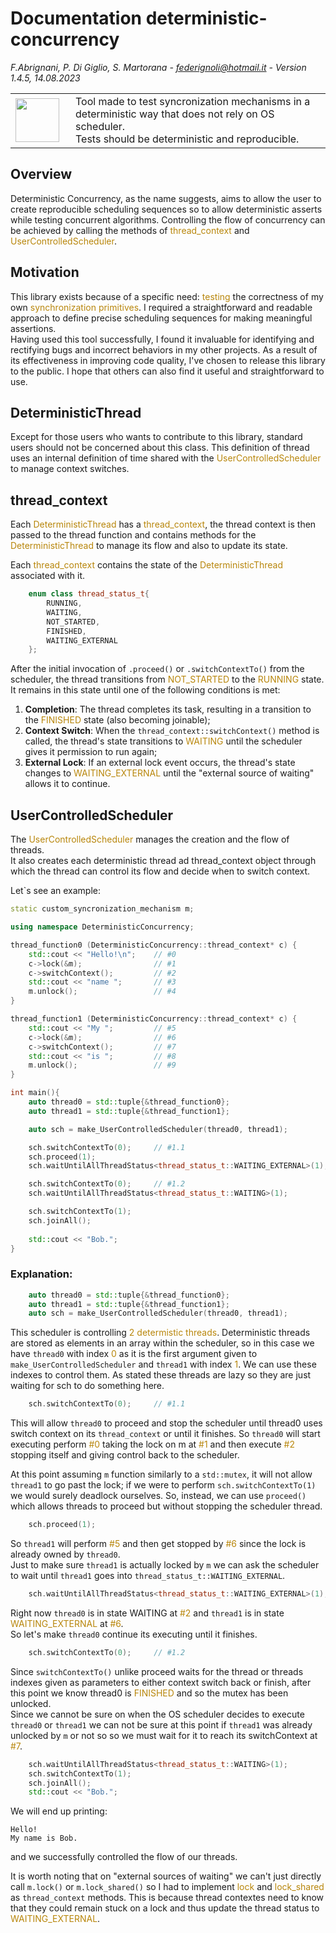 # Documentation deterministic-concurrency

<em>F.Abrignani, P. Di Giglio, S. Martorana - federignoli@hotmail.it - Version 1.4.5, 14.08.2023</em>

<table style="border:none;border-collapse:collapse;">
    <tr>
        <td style="border:none;border-left:none;border-top:none;border-bottom:none;width: 80px;"> <img src="warning.png" style= "width:70px; height:70px; object-fit: cover; object-position: 100% 0;"/>
        </td>
        <td style="border-right:none;border-top: none;border-bottom: none;"> 
        Tool made to test syncronization mechanisms in a deterministic way that does not rely on OS scheduler.<br>
        Tests should be deterministic and reproducible.
        </td>
    </tr>
</table>

## Overview

Deterministic Concurrency, as the name suggests, aims to allow the user to create reproducible scheduling sequences so to allow deterministic asserts while testing concurrent algorithms.
Controlling the flow of concurrency can be achieved by calling the methods of <span style="color: darkgoldenrod;">thread_context</span> and <span style="color: darkgoldenrod;">UserControlledScheduler</span>.

## Motivation

This library exists because of a specific need: <span style="color: darkgoldenrod;">testing</span> the correctness of my own <span style="color: darkgoldenrod;">synchronization primitives</span>. I required a straightforward and readable approach to define precise scheduling sequences for making meaningful assertions.
<br>
Having used this tool successfully, I found it invaluable for identifying and rectifying bugs and incorrect behaviors in my other projects. As a result of its effectiveness in improving code quality, I've chosen to release this library to the public. I hope that others can also find it useful and straightforward to use.

## DeterministicThread

Except for those users who wants to contribute to this library, standard users should not be concerned about this class. This definition of thread uses an internal definition of time shared with the <span style="color: darkgoldenrod;">UserControlledScheduler</span> to manage context switches.

## thread_context

Each <span style="color: darkgoldenrod;">DeterministicThread</span> has a <span style="color: darkgoldenrod;">thread_context</span>, the thread context is then passed to the thread function and contains methods for the <span style="color: darkgoldenrod;">DeterministicThread</span> to manage its flow and also to update its state.

Each <span style="color: darkgoldenrod;">thread_context</span> contains the state of the <span style="color: darkgoldenrod;">DeterministicThread</span> associated with it.

```cpp
    enum class thread_status_t{
        RUNNING,
        WAITING,
        NOT_STARTED,
        FINISHED,
        WAITING_EXTERNAL
    };
```

After the initial invocation of ```.proceed()``` or ```.switchContextTo()``` from the scheduler, the thread transitions from <span style="color: darkgoldenrod;">NOT_STARTED</span> to the <span style="color: darkgoldenrod;">RUNNING</span> state.<br> It remains in this state until one of the following conditions is met:

1. **Completion**: The thread completes its task, resulting in a transition to the <span style="color: darkgoldenrod;">FINISHED</span> state (also becoming joinable);
2. **Context Switch**: When the ```thread_context::switchContext()``` method is called, the thread's state transitions to <span style="color: darkgoldenrod;">WAITING</span> until the scheduler gives it permission to run again;
3. **External Lock**: If an external lock event occurs, the thread's state changes to <span style="color: darkgoldenrod;">WAITING_EXTERNAL</span> until the "external source of waiting" allows it to continue.

## UserControlledScheduler

The <span style="color: darkgoldenrod;">UserControlledScheduler</span> manages the creation and the flow of threads.<br>
It also creates each deterministic thread ad thread_context object through which the thread can control its flow and decide when to switch context.

Let`s see an example:
```cpp
static custom_syncronization_mechanism m;

using namespace DeterministicConcurrency;

thread_function0 (DeterministicConcurrency::thread_context* c) {
    std::cout << "Hello!\n";    // #0
    c->lock(&m);                // #1
    c->switchContext();         // #2
    std::cout << "name ";       // #3
    m.unlock();                 // #4
}

thread_function1 (DeterministicConcurrency::thread_context* c) {
    std::cout << "My ";         // #5
    c->lock(&m);                // #6
    c->switchContext();         // #7
    std::cout << "is ";         // #8
    m.unlock();                 // #9
}

int main(){
    auto thread0 = std::tuple{&thread_function0};
    auto thread1 = std::tuple{&thread_function1};

    auto sch = make_UserControlledScheduler(thread0, thread1);

    sch.switchContextTo(0);     // #1.1
    sch.proceed(1);
    sch.waitUntilAllThreadStatus<thread_status_t::WAITING_EXTERNAL>(1);

    sch.switchContextTo(0);     // #1.2
    sch.waitUntilAllThreadStatus<thread_status_t::WAITING>(1);

    sch.switchContextTo(1);
    sch.joinAll();
    
    std::cout << "Bob.";
}
```

### Explanation:

```cpp
    auto thread0 = std::tuple{&thread_function0};
    auto thread1 = std::tuple{&thread_function1};
    auto sch = make_UserControlledScheduler(thread0, thread1);
```
This scheduler is controlling <span style="color: darkgoldenrod;">2 determistic threads</span>. Deterministic threads are stored as elements in an array within the scheduler, so in this case we have ```thread0``` with index <span style="color: darkgoldenrod;">0</span> as it is the first argument given to ```make_UserControlledScheduler``` and ```thread1``` with index <span style="color: darkgoldenrod;">1</span>. We can use these indexes to control them. As stated these threads are lazy so they are just waiting for sch to do something here.

```cpp
    sch.switchContextTo(0);     // #1.1
```

This will allow ```thread0``` to proceed and stop the scheduler until thread0 uses switch context on its ```thread_context``` or until it finishes. So ```thread0``` will start executing perform <span style="color: darkgoldenrod;">#0</span> taking the lock on m at <span style="color: darkgoldenrod;">#1</span> and then execute <span style="color: darkgoldenrod;">#2</span> stopping itself and giving control back to the scheduler.<br>

At this point assuming ```m``` function similarly to a ```std::mutex```, it will not allow ```thread1``` to go past the lock; if we were to perform ```sch.switchContextTo(1)``` we would surely deadlock ourselves. So, instead, we can use ```proceed()``` which allows threads to proceed but without stopping the scheduler thread.

```cpp
    sch.proceed(1);
```

So ```thread1``` will perform <span style="color: darkgoldenrod;">#5</span> and then get stopped by <span style="color: darkgoldenrod;">#6</span> since the lock is already owned by ```thread0```.<br>
Just to make sure ```thread1``` is actually locked by ```m``` we can ask the scheduler to wait until ```thread1``` goes into ```thread_status_t::WAITING_EXTERNAL```.

```cpp
    sch.waitUntilAllThreadStatus<thread_status_t::WAITING_EXTERNAL>(1);
```

Right now ```thread0``` is in state WAITING at <span style="color: darkgoldenrod;">#2</span> and ```thread1``` is in state <span style="color: darkgoldenrod;">WAITING_EXTERNAL</span> at <span style="color: darkgoldenrod;">#6</span>. <br>
So let's make ```thread0``` continue its executing until it finishes.

```cpp
    sch.switchContextTo(0);     // #1.2
```

Since ```switchContextTo()``` unlike proceed waits for the thread or threads indexes given as parameters to either context switch back or finish, after this point we know thread0 is <span style="color: darkgoldenrod;">FINISHED</span> and so the mutex has been unlocked.<br>
Since we cannot be sure on when the OS scheduler decides to execute ```thread0``` or ```thread1``` we can not be sure at this point if ```thread1``` was already unlocked by ```m``` or not so so we must wait for it to reach its switchContext at <span style="color: darkgoldenrod;">#7</span>.

```cpp
    sch.waitUntilAllThreadStatus<thread_status_t::WAITING>(1);
    sch.switchContextTo(1);
    sch.joinAll();
    std::cout << "Bob.";
```

We will end up printing:

```
Hello!
My name is Bob.
```

and we successfully controlled the flow of our threads.

It is worth noting that on "external sources of waiting" we can't just directly call ```m.lock()``` or ```m.lock_shared()``` so I had to implement <span style="color: darkgoldenrod;">lock</span> and <span style="color: darkgoldenrod;">lock_shared</span>  as ```thread_context``` methods.
This is because thread contextes need to know that they could remain stuck on a lock and thus update the thread status to <span style="color: darkgoldenrod;">WAITING_EXTERNAL</span>.
